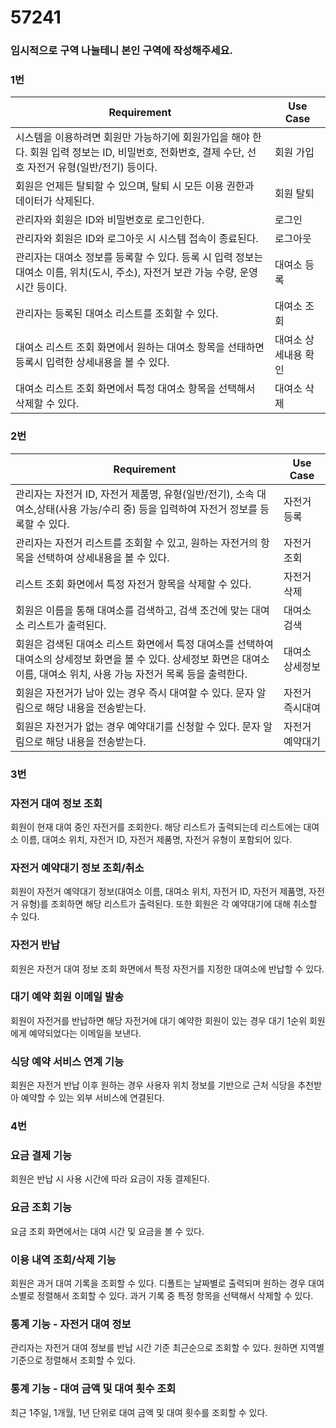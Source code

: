 # 57241

### 임시적으로 구역 나눌테니 본인 구역에 작성해주세요.

### 1번

| Requirement                                                                              | Use Case |
| ---------------------------------------------------------------------------------------- | -------- |
| 시스템을 이용하려면 회원만 가능하기에 회원가입을 해야 한다. 회원 입력 정보는 ID, 비밀번호, 전화번호, 결제 수단, 선호 자전거 유형(일반/전기) 등이다. | 회원 가입    |
| 회원은 언제든 탈퇴할 수 있으며, 탈퇴 시 모든 이용 권한과 데이터가 삭제된다.                                             | 회원 탈퇴    |
| 관리자와 회원은 ID와 비밀번호로 로그인한다.                                                           | 로그인     |
| 관리자와 회원은 ID와 로그아웃 시 시스템 접속이 종료된다.                                                   | 로그아웃     |
| 관리자는 대여소 정보를 등록할 수 있다. 등록 시 입력 정보는 대여소 이름, 위치(도시, 주소), 자전거 보관 가능 수량, 운영 시간 등이다.          | 대여소 등록   |
| 관리자는 등록된 대여소 리스트를 조회할 수 있다.                                                               | 대여소 조회   |
| 대여소 리스트 조회 화면에서 원하는 대여소 항목을 선태하면 등록시 입력한 상세내용을 볼 수 있다.                          | 대여소 상세내용 확인   |
| 대여소 리스트 조회 화면에서 특정 대여소 항목을 선택해서 삭제할 수 있다.                                                | 대여소 삭제   |

### 2번

| Requirement                                                                                                                                                                     | Use Case        |
| ------------------------------------------------------------------------------------------------------------------------------------------------------------------------------- | --------------- |
| 관리자는 자전거 ID, 자전거 제품명, 유형(일반/전기), 소속 대여소,상태(사용 가능/수리 중) 등을 입력하여 자전거 정보를 등록할 수 있다.                                             | 자전거 등록     |
| 관리자는 자전거 리스트를 조회할 수 있고, 원하는 자전거의 항목을 선택하여 상세내용을 볼 수 있다.                                                                                 | 자전거 조회     |
| 리스트 조회 화면에서 특정 자전거 항목을 삭제할 수 있다.                                                                                                                         | 자전거 삭제     |
| 회원은 이름을 통해 대여소를 검색하고, 검색 조건에 맞는 대여소 리스트가 출력된다.                                                                                                | 대여소 검색     |
| 회원은 검색된 대여소 리스트 화면에서 특정 대여소를 선택하여 대여소의 상세정보 화면을 볼 수 있다. 상세정보 화면은 대여소 이름, 대여소 위치, 사용 가능 자전거 목록 등을 출력한다. | 대여소 상세정보 |
| 회원은 자전거가 남아 있는 경우 즉시 대여할 수 있다. 문자 알림으로 해당 내용을 전송받는다.                                                                                       | 자전거 즉시대여 |
| 회원은 자전거가 없는 경우 예약대기를 신청할 수 있다. 문자 알림으로 해당 내용을 전송받는다.                                                                                      | 자전거 예약대기 |

### 3번

### 자전거 대여 정보 조회

회원이 현재 대여 중인 자전거를 조회한다. 해당 리스트가 출력되는데 리스트에는 대여소 이름, 대여소 위치, 자전거 ID, 자전거 제품명, 자전거 유형이 포함되어 있다.

### 자전거 예약대기 정보 조회/취소

회원이 자전거 예약대기 정보(대여소 이름, 대여소 위치, 자전거 ID, 자전거 제품명, 자전거 유형)를 조회하면 해당 리스트가 출력된다.
또한 회원은 각 예약대기에 대해 취소할 수 있다.

### 자전거 반납

회원은 자전거 대여 정보 조회 화면에서 특정 자전거를 지정한 대여소에 반납할 수 있다.

### 대기 예약 회원 이메일 발송

회원이 자전거를 반납하면 해당 자전거에 대기 예약한 회원이 있는 경우 대기 1순위 회원에게 예약되었다는 이메일을 보낸다.

### 식당 예약 서비스 연계 기능

회원은 자전거 반납 이후 원하는 경우 사용자 위치 정보를 기반으로 근처 식당을 추천받아 예약할 수 있는 외부 서비스에 연결된다.

### 4번
### 요금 결제 기능

회원은 반납 시 사용 시간에 따라 요금이 자동 결제된다.

### 요금 조회 기능

요금 조회 화면에서는 대여 시간 및 요금을 볼 수 있다.

### 이용 내역 조회/삭제 기능

회원은 과거 대여 기록을 조회할 수 있다. 디폴트는 날짜별로 출력되며 원하는 경우 대여 소별로 정렬해서 조회할 수 있다. 과거 기록 중 특정 항목을 선택해서 삭제할 수 있다.

### 통계 기능 - 자전거 대여 정보

관리자는 자전거 대여 정보를 반납 시간 기준 최근순으로 조회할 수 있다. 원하면 지역별 기준으로 정렬해서 조회할 수 있다.

### 통계 기능 - 대여 금액 및 대여 횟수 조회

최근 1주일, 1개월, 1년 단위로 대여 금액 및 대여 횟수를 조회할 수 있다.

